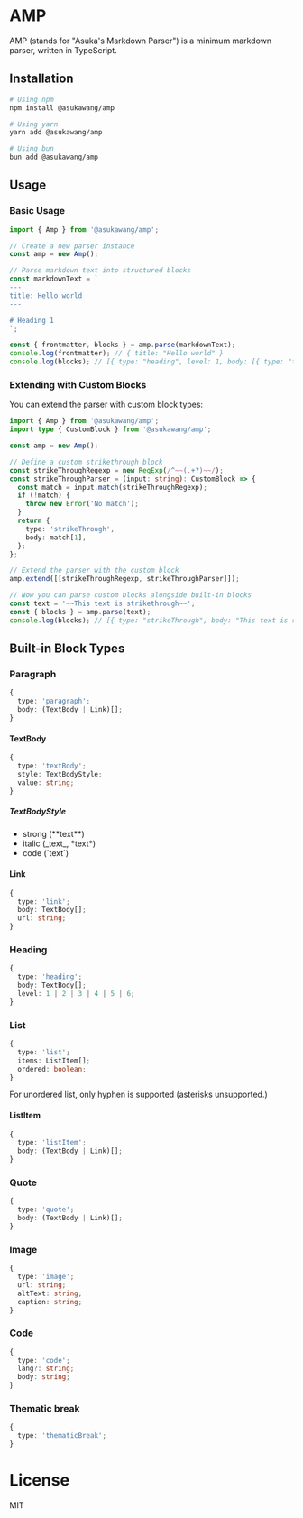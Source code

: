 # AMP

AMP (stands for "Asuka's Markdown Parser") is a minimum markdown parser, written in TypeScript.

## Installation

```bash
# Using npm
npm install @asukawang/amp

# Using yarn
yarn add @asukawang/amp

# Using bun
bun add @asukawang/amp
```

## Usage

### Basic Usage

```typescript
import { Amp } from '@asukawang/amp';

// Create a new parser instance
const amp = new Amp();

// Parse markdown text into structured blocks
const markdownText = `
---
title: Hello world
---

# Heading 1
`;

const { frontmatter, blocks } = amp.parse(markdownText);
console.log(frontmatter); // { title: "Hello world" }
console.log(blocks); // [{ type: "heading", level: 1, body: [{ type: "textBody", style: "plain", value: "Heading 1" }] }]
```

### Extending with Custom Blocks

You can extend the parser with custom block types:

```typescript
import { Amp } from '@asukawang/amp';
import type { CustomBlock } from '@asukawang/amp';

const amp = new Amp();

// Define a custom strikethrough block
const strikeThroughRegexp = new RegExp(/^~~(.+?)~~/);
const strikeThroughParser = (input: string): CustomBlock => {
  const match = input.match(strikeThroughRegexp);
  if (!match) {
    throw new Error('No match');
  }
  return {
    type: 'strikeThrough',
    body: match[1],
  };
};

// Extend the parser with the custom block
amp.extend([[strikeThroughRegexp, strikeThroughParser]]);

// Now you can parse custom blocks alongside built-in blocks
const text = '~~This text is strikethrough~~';
const { blocks } = amp.parse(text);
console.log(blocks); // [{ type: "strikeThrough", body: "This text is strikethrough" }]
```

## Built-in Block Types

### Paragraph

```ts
{
  type: 'paragraph';
  body: (TextBody | Link)[];
}
```

#### TextBody

```ts
{
  type: 'textBody';
  style: TextBodyStyle;
  value: string;
}
```

##### TextBodyStyle

- strong (\*\*text\*\*)
- italic (\_text\_, \*text\*)
- code (\`text\`)

#### Link

```ts
{
  type: 'link';
  body: TextBody[];
  url: string;
}
```

### Heading

```ts
{
  type: 'heading';
  body: TextBody[];
  level: 1 | 2 | 3 | 4 | 5 | 6;
}
```

### List

```ts
{
  type: 'list';
  items: ListItem[];
  ordered: boolean;
}
```

For unordered list, only hyphen is supported (asterisks unsupported.)

#### ListItem

```ts
{
  type: 'listItem';
  body: (TextBody | Link)[];
}
```

### Quote

```ts
{
  type: 'quote';
  body: (TextBody | Link)[];
}
```

### Image

```ts
{
  type: 'image';
  url: string;
  altText: string;
  caption: string;
}
```

### Code

```ts
{
  type: 'code';
  lang?: string;
  body: string;
}
```

### Thematic break

```ts
{
  type: 'thematicBreak';
}
```

# License

MIT
